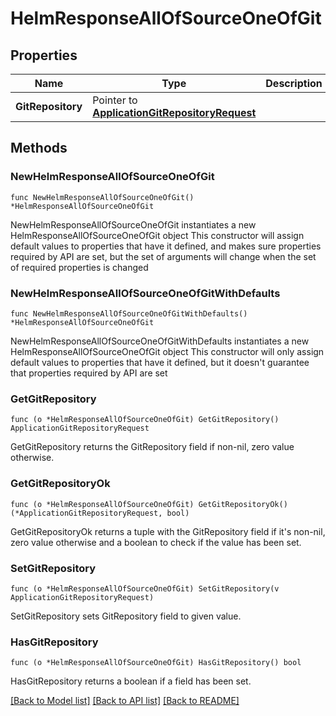 # HelmResponseAllOfSourceOneOfGit

## Properties

Name | Type | Description | Notes
------------ | ------------- | ------------- | -------------
**GitRepository** | Pointer to [**ApplicationGitRepositoryRequest**](ApplicationGitRepositoryRequest.md) |  | [optional] 

## Methods

### NewHelmResponseAllOfSourceOneOfGit

`func NewHelmResponseAllOfSourceOneOfGit() *HelmResponseAllOfSourceOneOfGit`

NewHelmResponseAllOfSourceOneOfGit instantiates a new HelmResponseAllOfSourceOneOfGit object
This constructor will assign default values to properties that have it defined,
and makes sure properties required by API are set, but the set of arguments
will change when the set of required properties is changed

### NewHelmResponseAllOfSourceOneOfGitWithDefaults

`func NewHelmResponseAllOfSourceOneOfGitWithDefaults() *HelmResponseAllOfSourceOneOfGit`

NewHelmResponseAllOfSourceOneOfGitWithDefaults instantiates a new HelmResponseAllOfSourceOneOfGit object
This constructor will only assign default values to properties that have it defined,
but it doesn't guarantee that properties required by API are set

### GetGitRepository

`func (o *HelmResponseAllOfSourceOneOfGit) GetGitRepository() ApplicationGitRepositoryRequest`

GetGitRepository returns the GitRepository field if non-nil, zero value otherwise.

### GetGitRepositoryOk

`func (o *HelmResponseAllOfSourceOneOfGit) GetGitRepositoryOk() (*ApplicationGitRepositoryRequest, bool)`

GetGitRepositoryOk returns a tuple with the GitRepository field if it's non-nil, zero value otherwise
and a boolean to check if the value has been set.

### SetGitRepository

`func (o *HelmResponseAllOfSourceOneOfGit) SetGitRepository(v ApplicationGitRepositoryRequest)`

SetGitRepository sets GitRepository field to given value.

### HasGitRepository

`func (o *HelmResponseAllOfSourceOneOfGit) HasGitRepository() bool`

HasGitRepository returns a boolean if a field has been set.


[[Back to Model list]](../README.md#documentation-for-models) [[Back to API list]](../README.md#documentation-for-api-endpoints) [[Back to README]](../README.md)


